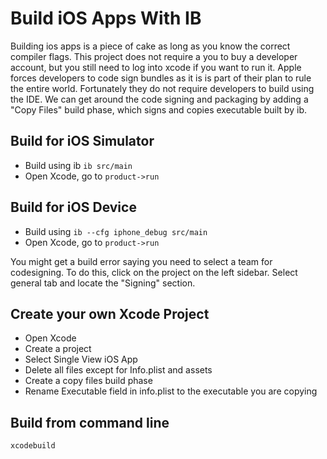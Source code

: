 Build iOS Apps With IB
==========================

Building ios apps is a piece of cake as long as you know the correct compiler flags. This project does not require a you to buy a developer account, but you still need to log into xcode if you want to run it. Apple forces developers to code sign bundles as it is is part of their plan to rule the entire world. Fortunately they do not require developers to build using the IDE. We can get around the code signing and packaging by adding a "Copy Files" build phase, which signs and copies executable built by ib.

## Build for iOS Simulator

- Build using ib `ib src/main`
- Open Xcode, go to  `product->run`

## Build for iOS Device

- Build using `ib --cfg iphone_debug src/main`
- Open Xcode, go to `product->run`

You might get a build error saying you need to select a team for codesigning. To do this, click on the project on the left sidebar. Select general tab and locate the "Signing" section.

## Create your own Xcode Project

- Open Xcode
- Create a project
- Select Single View iOS App
- Delete all files except for Info.plist and assets
- Create a copy files build phase
- Rename Executable field in info.plist to the executable you are copying

## Build from command line

`xcodebuild`
